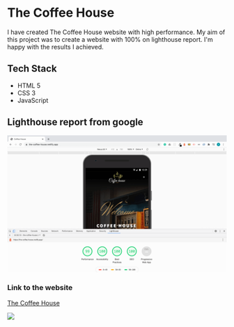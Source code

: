 # The Coffee House

I have created The Coffee House website with high performance. My aim of this project was to create a website with 100% on lighthouse report. I'm happy with the results I achieved.

## Tech Stack

* HTML 5
* CSS 3
* JavaScript


## Lighthouse report from google

![Coffee House](./images/lighthouse-report.png)


### Link to the website

[The Coffee House](https://the-coffee-house.netlify.app/)


<img src='https://res.cloudinary.com/shafali/image/upload/v1601121679/Kapture_2020-09-26_at_13.00.50_csuatz.gif'>
